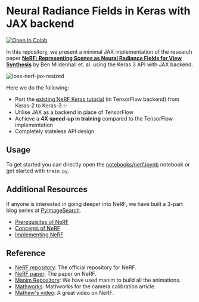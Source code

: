 # Neural Radiance Fields in Keras with JAX backend

[![Open In Colab](https://colab.research.google.com/assets/colab-badge.svg)](https://colab.research.google.com/github/ariG23498/nerf-keras-jax/blob/master/notebooks/nerf.ipynb)

In this repository, we present a minimal JAX implementation of the research paper
[**NeRF: Representing Scenes as Neural Radiance Fields for View Synthesis**](https://arxiv.org/abs/2003.08934)
by Ben Mildenhall et. al. using the Keras 3 API with JAX backend.

![loss-nerf-jax-resized](https://github.com/ariG23498/nerf-keras-jax/assets/36856589/ecb59a06-7ff4-4db0-ae04-eadafc6fb113)

Here we do the following:
- Port the [existing NeRF Keras tutorial](https://keras.io/examples/vision/nerf/) (in TensorFlow backend) from Keras-2 to Keras-3 ✨
- Utilise JAX as a backend in place of TensorFlow
- Achieve a **4X speed-up in training** compared to the TensorFlow implementation 
- Completely stateless API design

## Usage

To get started you can directly open the [notebooks/nerf.ipynb](https://github.com/ariG23498/nerf-keras-jax/blob/master/notebooks/nerf.ipynb) notebook or get started with `train.py`.

## Additional Resources

If anyone is interested in going deeper into NeRF, we have built a 3-part blog series at [PyImageSearch](https://pyimagesearch.com/).

- [Prerequisites of NeRF](https://www.pyimagesearch.com/2021/11/10/computer-graphics-and-deep-learning-with-nerf-using-tensorflow-and-keras-part-1/)
- [Concepts of NeRF](https://www.pyimagesearch.com/2021/11/17/computer-graphics-and-deep-learning-with-nerf-using-tensorflow-and-keras-part-2/)
- [Implementing NeRF](https://www.pyimagesearch.com/2021/11/24/computer-graphics-and-deep-learning-with-nerf-using-tensorflow-and-keras-part-3/)

## Reference

- [NeRF repository](https://github.com/bmild/nerf): The official repository for NeRF.
- [NeRF paper](https://arxiv.org/abs/2003.08934): The paper on NeRF.
- [Manim Repository](https://github.com/3b1b/manim): We have used manim to build all the animations.
- [Mathworks](https://www.mathworks.com/help/vision/ug/camera-calibration.html): Mathworks for the camera calibration article.
- [Mathew's video](https://www.youtube.com/watch?v=dPWLybp4LL0): A great video on NeRF.
